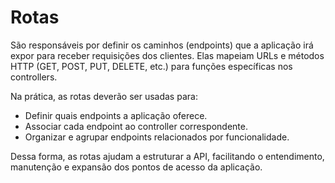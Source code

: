 # Rotas

São responsáveis por definir os caminhos (endpoints) que a aplicação irá expor para receber requisições dos clientes. Elas mapeiam URLs e métodos HTTP (GET, POST, PUT, DELETE, etc.) para funções específicas nos controllers.

Na prática, as rotas deverão ser usadas para:
- Definir quais endpoints a aplicação oferece.
- Associar cada endpoint ao controller correspondente.
- Organizar e agrupar endpoints relacionados por funcionalidade.

Dessa forma, as rotas ajudam a estruturar a API, facilitando o entendimento, manutenção e expansão dos pontos de acesso da aplicação.
